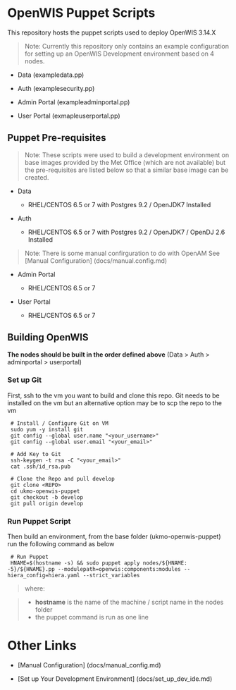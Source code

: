 # OpenWIS Puppet Scripts

This repository hosts the puppet scripts used to deploy OpenWIS 3.14.X 

> Note: Currently this repository only contains an example configuration for setting up an OpenWIS Development environment based on 4 nodes.

 
* Data (exampledata.pp)

* Auth (examplesecurity.pp)

* Admin Portal (exampleadminportal.pp)

* User Portal (exmapleuserportal.pp)


## Puppet Pre-requisites

> Note: These scripts were used to build a development environment on base images provided by the Met Office (which are not available) but the pre-requisites are listed below so that a similar base image can be created.


* Data
    *  RHEL/CENTOS 6.5 or 7 with Postgres 9.2  / OpenJDK7 Installed

* Auth
    *  RHEL/CENTOS 6.5 or 7 with Postgres 9.2  / OpenJDK7 / OpenDJ 2.6 Installed 
    
> Note: There is some manual confirguration to do with OpenAM See [Manual Configuration] (docs/manual.config.md)

* Admin Portal
    *  RHEL/CENTOS 6.5 or 7 

* User Portal
    *  RHEL/CENTOS 6.5 or 7


## Building OpenWIS

**The nodes should be built in the order defined above** (Data > Auth > adminportal > userportal)


### Set up Git
First, ssh to the vm you want to build and clone this repo. Git needs to be installed on the vm but an alternative option may be to scp the repo to the vm 

 
     # Install / Configure Git on VM
     sudo yum -y install git
     git config --global user.name "<your_username>"
     git config --global user.email "<your_email>"

     # Add Key to Git
     ssh-keygen -t rsa -C "<your_email>"
     cat .ssh/id_rsa.pub
    
     # Clone the Repo and pull develop
     git clone <REPO>
     cd ukmo-openwis-puppet
     git checkout -b develop
     git pull origin develop
    
### Run Puppet Script

Then build an environment, from the base folder (ukmo-openwis-puppet) run the following command as below 

 
     # Run Puppet
     HNAME=$(hostname -s) && sudo puppet apply nodes/${HNAME: -5}/${HNAME}.pp --modulepath=openwis:components:modules --hiera_config=hiera.yaml --strict_variables           

> where:
  
>  - **hostname** is the name of the machine / script name in the nodes folder
>  - the puppet command is run as one line



# Other Links

* [Manual Configuration] (docs/manual_config.md)


* [Set up Your Development Environment] (docs/set_up_dev_ide.md)
